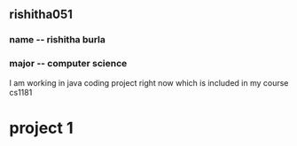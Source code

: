 ## rishitha051
### name -- rishitha burla
### major -- computer science
I am working in java coding project right now which is included in my course cs1181
# project 1
